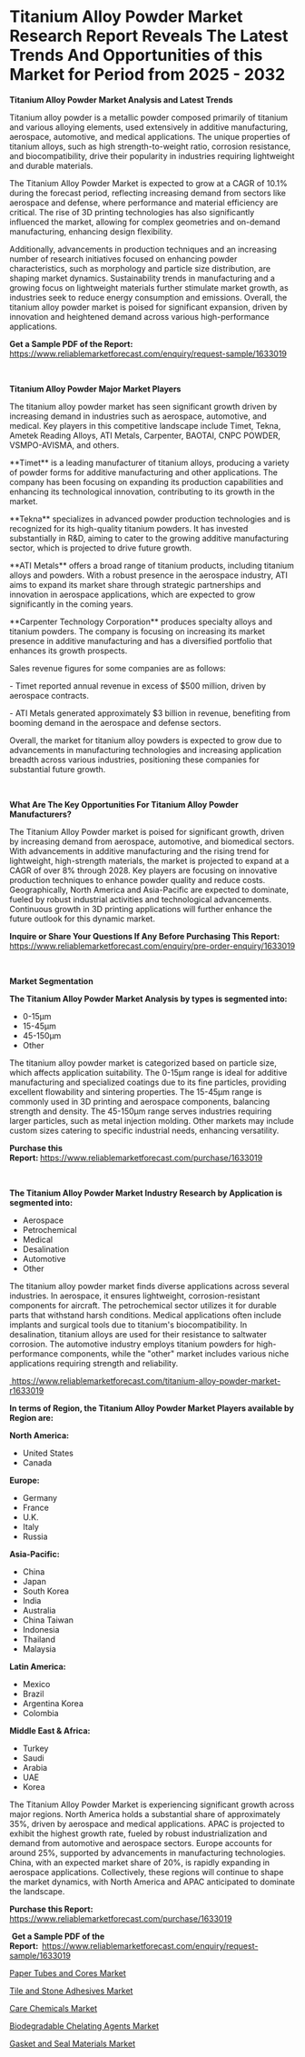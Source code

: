 <p><h1>Titanium Alloy Powder Market Research Report Reveals The Latest Trends And Opportunities of this Market for Period from 2025 - 2032</h1></p><p><strong>Titanium Alloy Powder Market Analysis and Latest Trends</strong></p>
<p><p>Titanium alloy powder is a metallic powder composed primarily of titanium and various alloying elements, used extensively in additive manufacturing, aerospace, automotive, and medical applications. The unique properties of titanium alloys, such as high strength-to-weight ratio, corrosion resistance, and biocompatibility, drive their popularity in industries requiring lightweight and durable materials.</p><p>The Titanium Alloy Powder Market is expected to grow at a CAGR of 10.1% during the forecast period, reflecting increasing demand from sectors like aerospace and defense, where performance and material efficiency are critical. The rise of 3D printing technologies has also significantly influenced the market, allowing for complex geometries and on-demand manufacturing, enhancing design flexibility. </p><p>Additionally, advancements in production techniques and an increasing number of research initiatives focused on enhancing powder characteristics, such as morphology and particle size distribution, are shaping market dynamics. Sustainability trends in manufacturing and a growing focus on lightweight materials further stimulate market growth, as industries seek to reduce energy consumption and emissions. Overall, the titanium alloy powder market is poised for significant expansion, driven by innovation and heightened demand across various high-performance applications.</p></p>
<p><strong>Get a Sample PDF of the Report:&nbsp;</strong> <a href="https://www.reliablemarketforecast.com/enquiry/request-sample/1633019?utm_campaign=1080&utm_medium=2&utm_source=Github&utm_content=ia&utm_term=02042025&utm_id=titanium-alloy-powder">https://www.reliablemarketforecast.com/enquiry/request-sample/1633019</a></p>
<p>&nbsp;</p>
<p><strong>Titanium Alloy Powder Major Market Players</strong></p>
<p><p>The titanium alloy powder market has seen significant growth driven by increasing demand in industries such as aerospace, automotive, and medical. Key players in this competitive landscape include Timet, Tekna, Ametek Reading Alloys, ATI Metals, Carpenter, BAOTAI, CNPC POWDER, VSMPO-AVISMA, and others.</p><p>**Timet** is a leading manufacturer of titanium alloys, producing a variety of powder forms for additive manufacturing and other applications. The company has been focusing on expanding its production capabilities and enhancing its technological innovation, contributing to its growth in the market.</p><p>**Tekna** specializes in advanced powder production technologies and is recognized for its high-quality titanium powders. It has invested substantially in R&D, aiming to cater to the growing additive manufacturing sector, which is projected to drive future growth.</p><p>**ATI Metals** offers a broad range of titanium products, including titanium alloys and powders. With a robust presence in the aerospace industry, ATI aims to expand its market share through strategic partnerships and innovation in aerospace applications, which are expected to grow significantly in the coming years.</p><p>**Carpenter Technology Corporation** produces specialty alloys and titanium powders. The company is focusing on increasing its market presence in additive manufacturing and has a diversified portfolio that enhances its growth prospects.</p><p>Sales revenue figures for some companies are as follows:</p><p>- Timet reported annual revenue in excess of $500 million, driven by aerospace contracts.</p><p>- ATI Metals generated approximately $3 billion in revenue, benefiting from booming demand in the aerospace and defense sectors.</p><p>Overall, the market for titanium alloy powders is expected to grow due to advancements in manufacturing technologies and increasing application breadth across various industries, positioning these companies for substantial future growth.</p></p>
<p>&nbsp;</p>
<p><strong>What Are The Key Opportunities For Titanium Alloy Powder Manufacturers?</strong></p>
<p><p>The Titanium Alloy Powder market is poised for significant growth, driven by increasing demand from aerospace, automotive, and biomedical sectors. With advancements in additive manufacturing and the rising trend for lightweight, high-strength materials, the market is projected to expand at a CAGR of over 8% through 2028. Key players are focusing on innovative production techniques to enhance powder quality and reduce costs. Geographically, North America and Asia-Pacific are expected to dominate, fueled by robust industrial activities and technological advancements. Continuous growth in 3D printing applications will further enhance the future outlook for this dynamic market.</p></p>
<p><strong>Inquire or Share Your Questions If Any Before Purchasing This Report:</strong> <a href="https://www.reliablemarketforecast.com/enquiry/pre-order-enquiry/1633019?utm_campaign=1080&utm_medium=2&utm_source=Github&utm_content=ia&utm_term=02042025&utm_id=titanium-alloy-powder">https://www.reliablemarketforecast.com/enquiry/pre-order-enquiry/1633019</a></p>
<p>&nbsp;</p>
<p><strong>Market Segmentation</strong></p>
<p><strong>The Titanium Alloy Powder Market Analysis by types is segmented into:</strong></p>
<p><ul><li>0-15μm</li><li>15-45μm</li><li>45-150μm</li><li>Other</li></ul></p>
<p><p>The titanium alloy powder market is categorized based on particle size, which affects application suitability. The 0-15μm range is ideal for additive manufacturing and specialized coatings due to its fine particles, providing excellent flowability and sintering properties. The 15-45μm range is commonly used in 3D printing and aerospace components, balancing strength and density. The 45-150μm range serves industries requiring larger particles, such as metal injection molding. Other markets may include custom sizes catering to specific industrial needs, enhancing versatility.</p></p>
<p><strong>Purchase this Report:&nbsp;</strong><a href="https://www.reliablemarketforecast.com/purchase/1633019?utm_campaign=1080&utm_medium=2&utm_source=Github&utm_content=ia&utm_term=02042025&utm_id=titanium-alloy-powder">https://www.reliablemarketforecast.com/purchase/1633019</a></p>
<p>&nbsp;</p>
<p><strong>The Titanium Alloy Powder Market Industry Research by Application is segmented into:</strong></p>
<p><ul><li>Aerospace</li><li>Petrochemical</li><li>Medical</li><li>Desalination</li><li>Automotive</li><li>Other</li></ul></p>
<p><p>The titanium alloy powder market finds diverse applications across several industries. In aerospace, it ensures lightweight, corrosion-resistant components for aircraft. The petrochemical sector utilizes it for durable parts that withstand harsh conditions. Medical applications often include implants and surgical tools due to titanium's biocompatibility. In desalination, titanium alloys are used for their resistance to saltwater corrosion. The automotive industry employs titanium powders for high-performance components, while the "other" market includes various niche applications requiring strength and reliability.</p></p>
<p><a href="https://www.reliablemarketforecast.com/titanium-alloy-powder-market-r1633019?utm_campaign=1080&utm_medium=2&utm_source=Github&utm_content=ia&utm_term=02042025&utm_id=titanium-alloy-powder">&nbsp;https://www.reliablemarketforecast.com/titanium-alloy-powder-market-r1633019</a></p>
<p><strong>In terms of Region, the Titanium Alloy Powder Market Players available by Region are:</strong></p>
<p>
    <p> <strong> North America: </strong>
        <ul>
            <li>United States</li>
            <li>Canada</li>
        </ul>
        </p> 
    <p> <strong> Europe: </strong>
        <ul>
            <li>Germany</li>
            <li>France</li>
            <li>U.K.</li>
            <li>Italy</li>
            <li>Russia</li>
        </ul>
        </p> 
    <p> <strong> Asia-Pacific: </strong>
        <ul>
            <li>China</li>
            <li>Japan</li>
            <li>South Korea</li>
            <li>India</li>
            <li>Australia</li>
            <li>China Taiwan</li>
            <li>Indonesia</li>
            <li>Thailand</li>
            <li>Malaysia</li>
        </ul>
        </p> 
    <p> <strong> Latin America: </strong>
        <ul>
            <li>Mexico</li>
            <li>Brazil</li>
            <li>Argentina Korea</li>
            <li>Colombia</li>
        </ul>
        </p> 
    <p> <strong> Middle East & Africa: </strong>
        <ul>
            <li>Turkey</li>
            <li>Saudi</li>
            <li>Arabia</li>
            <li>UAE</li>
            <li>Korea</li>
        </ul>
    </p>
    </p>
<p><p>The Titanium Alloy Powder Market is experiencing significant growth across major regions. North America holds a substantial share of approximately 35%, driven by aerospace and medical applications. APAC is projected to exhibit the highest growth rate, fueled by robust industrialization and demand from automotive and aerospace sectors. Europe accounts for around 25%, supported by advancements in manufacturing technologies. China, with an expected market share of 20%, is rapidly expanding in aerospace applications. Collectively, these regions will continue to shape the market dynamics, with North America and APAC anticipated to dominate the landscape.</p></p>
<p><strong>Purchase this Report: </strong><a href="https://www.reliablemarketforecast.com/purchase/1633019?utm_campaign=1080&utm_medium=2&utm_source=Github&utm_content=ia&utm_term=02042025&utm_id=titanium-alloy-powder">https://www.reliablemarketforecast.com/purchase/1633019</a></p>
<p>&nbsp;<strong>Get a Sample PDF of the Report:&nbsp;&nbsp;</strong><a href="https://www.reliablemarketforecast.com/enquiry/request-sample/1633019?utm_campaign=1080&utm_medium=2&utm_source=Github&utm_content=ia&utm_term=02042025&utm_id=titanium-alloy-powder">https://www.reliablemarketforecast.com/enquiry/request-sample/1633019</a></p>
<p><strong></strong></p>
<p><p><a href="https://github.com/yaldotiedegq/Market-Research-Report-List-1/blob/main/paper-tubes-and-cores-market.md?utm_campaign=1080&utm_medium=2&utm_source=Github&utm_content=ia&utm_term=02042025&utm_id=titanium-alloy-powder">Paper Tubes and Cores Market</a></p><p><a href="https://github.com/sacmatidora/Market-Research-Report-List-1/blob/main/tile-and-stone-adhesives-market.md?utm_campaign=1080&utm_medium=2&utm_source=Github&utm_content=ia&utm_term=02042025&utm_id=titanium-alloy-powder">Tile and Stone Adhesives Market</a></p><p><a href="https://github.com/airitaursela/Market-Research-Report-List-1/blob/main/care-chemicals-market.md?utm_campaign=1080&utm_medium=2&utm_source=Github&utm_content=ia&utm_term=02042025&utm_id=titanium-alloy-powder">Care Chemicals Market</a></p><p><a href="https://github.com/zalubakoraka/Market-Research-Report-List-1/blob/main/biodegradable-chelating-agents-market.md?utm_campaign=1080&utm_medium=2&utm_source=Github&utm_content=ia&utm_term=02042025&utm_id=titanium-alloy-powder">Biodegradable Chelating Agents Market</a></p><p><a href="https://github.com/shiahbuyerin/Market-Research-Report-List-1/blob/main/gasket-and-seal-materials-market.md?utm_campaign=1080&utm_medium=2&utm_source=Github&utm_content=ia&utm_term=02042025&utm_id=titanium-alloy-powder">Gasket and Seal Materials Market</a></p></p>